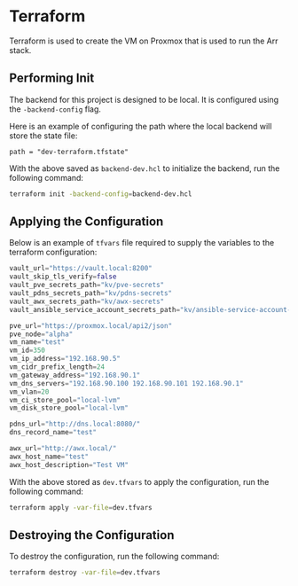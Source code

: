 # Terraform

Terraform is used to create the VM on Proxmox that is used to run the Arr stack.

## Performing Init

The backend for this project is designed to be local. It is configured using the `-backend-config` flag. 

Here is an example of configuring the path where the local backend will store the state file:
```hcl
path = "dev-terraform.tfstate"
```

With the above saved as `backend-dev.hcl` to initialize the backend, run the following command:

```bash
terraform init -backend-config=backend-dev.hcl
```

## Applying the Configuration

Below is an example of `tfvars` file required to supply the variables to the terraform configuration:

```tfvars
vault_url="https://vault.local:8200"
vault_skip_tls_verify=false
vault_pve_secrets_path="kv/pve-secrets"
vault_pdns_secrets_path="kv/pdns-secrets"
vault_awx_secrets_path="kv/awx-secrets"
vault_ansible_service_account_secrets_path="kv/ansible-service-account-secrets"

pve_url="https://proxmox.local/api2/json"
pve_node="alpha"
vm_name="test"
vm_id=350
vm_ip_address="192.168.90.5"
vm_cidr_prefix_length=24
vm_gateway_address="192.168.90.1"
vm_dns_servers="192.168.90.100 192.168.90.101 192.168.90.1"
vm_vlan=20
vm_ci_store_pool="local-lvm"
vm_disk_store_pool="local-lvm"

pdns_url="http://dns.local:8080/"
dns_record_name="test"

awx_url="http://awx.local/"
awx_host_name="test"
awx_host_description="Test VM"
```

With the above stored as `dev.tfvars` to apply the configuration, run the following command:

```bash
terraform apply -var-file=dev.tfvars
```

## Destroying the Configuration

To destroy the configuration, run the following command:

```bash
terraform destroy -var-file=dev.tfvars
```